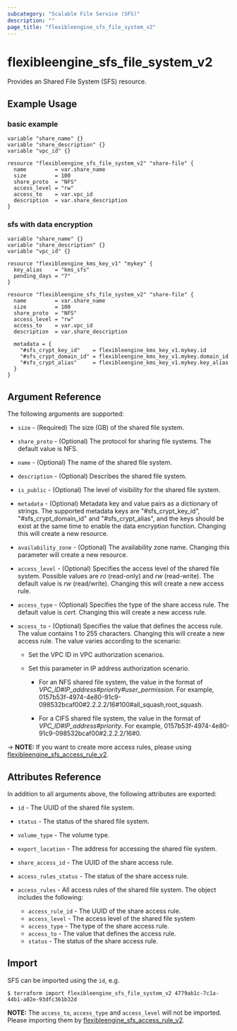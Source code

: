 ```yaml
---
subcategory: "Scalable File Service (SFS)"
description: ""
page_title: "flexibleengine_sfs_file_system_v2"
---
```


# flexibleengine_sfs_file_system_v2

Provides an Shared File System (SFS) resource.

## Example Usage

### basic example

```hcl
variable "share_name" {}
variable "share_description" {}
variable "vpc_id" {}

resource "flexibleengine_sfs_file_system_v2" "share-file" {
  name         = var.share_name
  size         = 100
  share_proto  = "NFS"
  access_level = "rw"
  access_to    = var.vpc_id
  description  = var.share_description
}
```

### sfs with data encryption

```hcl
variable "share_name" {}
variable "share_description" {}
variable "vpc_id" {}

resource "flexibleengine_kms_key_v1" "mykey" {
  key_alias    = "kms_sfs"
  pending_days = "7"
}

resource "flexibleengine_sfs_file_system_v2" "share-file" {
  name         = var.share_name
  size         = 100
  share_proto  = "NFS"
  access_level = "rw"
  access_to    = var.vpc_id
  description  = var.share_description

  metadata = {
    "#sfs_crypt_key_id"    = flexibleengine_kms_key_v1.mykey.id
    "#sfs_crypt_domain_id" = flexibleengine_kms_key_v1.mykey.domain_id
    "#sfs_crypt_alias"     = flexibleengine_kms_key_v1.mykey.key_alias
  }
}
```

## Argument Reference

The following arguments are supported:

* `size` - (Required) The size (GB) of the shared file system.

* `share_proto` - (Optional) The protocol for sharing file systems. The default value is NFS.

* `name` - (Optional) The name of the shared file system.

* `description` - (Optional) Describes the shared file system.

* `is_public` - (Optional) The level of visibility for the shared file system.

* `metadata` - (Optional) Metadata key and value pairs as a dictionary of strings.
    The supported metadata keys are "#sfs_crypt_key_id", "#sfs_crypt_domain_id" and "#sfs_crypt_alias",
    and the keys should be exist at the same time to enable the data encryption function.
    Changing this will create a new resource.

* `availability_zone` - (Optional) The availability zone name. Changing this parameter will create a new resource.

* `access_level` - (Optional) Specifies the access level of the shared file system. Possible values are *ro* (read-only)
    and *rw* (read-write). The default value is *rw* (read/write). Changing this will create a new access rule.

* `access_type` - (Optional) Specifies the type of the share access rule. The default value is *cert*.
    Changing this will create a new access rule.

* `access_to` - (Optional) Specifies the value that defines the access rule. The value contains 1 to 255 characters.
    Changing this will create a new access rule. The value varies according to the scenario:
    + Set the VPC ID in VPC authorization scenarios.
    + Set this parameter in IP address authorization scenario.

      - For an NFS shared file system, the value in the format of *VPC_ID#IP_address#priority#user_permission*.
        For example, 0157b53f-4974-4e80-91c9-098532bcaf00#2.2.2.2/16#100#all_squash,root_squash.

      - For a CIFS shared file system, the value in the format of *VPC_ID#IP_address#priority*.
        For example, 0157b53f-4974-4e80-91c9-098532bcaf00#2.2.2.2/16#0.

-> **NOTE:** If you want to create more access rules, please using [flexibleengine_sfs_access_rule_v2](https://www.terraform.io/docs/providers/flexibleengine/r/sfs_access_rule_v2.html).

## Attributes Reference

In addition to all arguments above, the following attributes are exported:

* `id` - The UUID of the shared file system.

* `status` - The status of the shared file system.

* `volume_type` - The volume type.

* `export_location` - The address for accessing the shared file system.

* `share_access_id` - The UUID of the share access rule.

* `access_rules_status` - The status of the share access rule.

* `access_rules` - All access rules of the shared file system. The object includes the following:
    + `access_rule_id` - The UUID of the share access rule.
    + `access_level` - The access level of the shared file system
    + `access_type` - The type of the share access rule.
    + `access_to` - The value that defines the access rule.
    + `status` - The status of the share access rule.

## Import

SFS can be imported using the `id`, e.g.

```
$ terraform import flexibleengine_sfs_file_system_v2 4779ab1c-7c1a-44b1-a02e-93dfc361b32d
```

**NOTE:** The `access_to`, `access_type` and `access_level` will not be imported.
Please importing them by [flexibleengine_sfs_access_rule_v2](https://www.terraform.io/docs/providers/flexibleengine/r/sfs_access_rule_v2.html).
